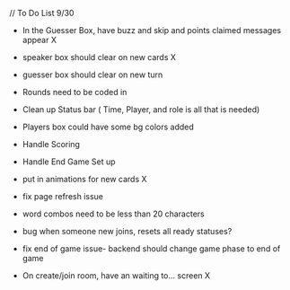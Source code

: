 // To Do List 9/30

- In the Guesser Box, have buzz and skip and points claimed messages appear X
- speaker box should clear on new cards X
- guesser box should clear on new turn
- Rounds need to be coded in
- Clean up Status bar ( Time, Player, and role is all that is needed)
- Players box could have some bg colors added
- Handle Scoring
- Handle End Game Set up 
- put in animations for new cards X
- fix page refresh issue
- word combos need to be less than 20 characters
- bug when someone new joins, resets all ready statuses?

- fix end of game issue- backend should change game phase to end of game
- On create/join room, have an waiting to... screen X